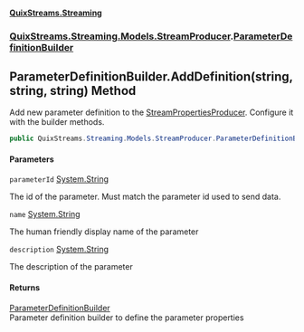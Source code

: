 #### [QuixStreams.Streaming](index.md 'index')
### [QuixStreams.Streaming.Models.StreamProducer](QuixStreams.Streaming.Models.StreamProducer.md 'QuixStreams.Streaming.Models.StreamProducer').[ParameterDefinitionBuilder](ParameterDefinitionBuilder.md 'QuixStreams.Streaming.Models.StreamProducer.ParameterDefinitionBuilder')

## ParameterDefinitionBuilder.AddDefinition(string, string, string) Method

Add new parameter definition to the [StreamPropertiesProducer](StreamPropertiesProducer.md 'QuixStreams.Streaming.Models.StreamProducer.StreamPropertiesProducer'). Configure it with the builder methods.

```csharp
public QuixStreams.Streaming.Models.StreamProducer.ParameterDefinitionBuilder AddDefinition(string parameterId, string name=null, string description=null);
```
#### Parameters

<a name='QuixStreams.Streaming.Models.StreamProducer.ParameterDefinitionBuilder.AddDefinition(string,string,string).parameterId'></a>

`parameterId` [System.String](https://docs.microsoft.com/en-us/dotnet/api/System.String 'System.String')

The id of the parameter. Must match the parameter id used to send data.

<a name='QuixStreams.Streaming.Models.StreamProducer.ParameterDefinitionBuilder.AddDefinition(string,string,string).name'></a>

`name` [System.String](https://docs.microsoft.com/en-us/dotnet/api/System.String 'System.String')

The human friendly display name of the parameter

<a name='QuixStreams.Streaming.Models.StreamProducer.ParameterDefinitionBuilder.AddDefinition(string,string,string).description'></a>

`description` [System.String](https://docs.microsoft.com/en-us/dotnet/api/System.String 'System.String')

The description of the parameter

#### Returns
[ParameterDefinitionBuilder](ParameterDefinitionBuilder.md 'QuixStreams.Streaming.Models.StreamProducer.ParameterDefinitionBuilder')  
Parameter definition builder to define the parameter properties